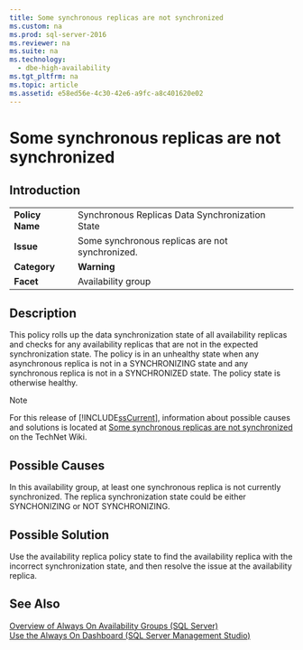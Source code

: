 ```yaml
---
title: Some synchronous replicas are not synchronized
ms.custom: na
ms.prod: sql-server-2016
ms.reviewer: na
ms.suite: na
ms.technology: 
  - dbe-high-availability
ms.tgt_pltfrm: na
ms.topic: article
ms.assetid: e58ed56e-4c30-42e6-a9fc-a8c401620e02
---
```

# Some synchronous replicas are not synchronized
    
## Introduction  
  
|||  
|-|-|  
|**Policy Name**|Synchronous Replicas Data Synchronization State|  
|**Issue**|Some synchronous replicas are not synchronized.|  
|**Category**|**Warning**|  
|**Facet**|Availability group|  
  
## Description  
 This policy rolls up the data synchronization state of all availability replicas and checks for any availability replicas that are not in the expected synchronization state. The policy is in an unhealthy state when any asynchronous replica is not in a SYNCHRONIZING state and any synchronous replica is not in a SYNCHRONIZED state. The policy state is otherwise healthy.  
  
> [!NOTE]  
>  For this release of [!INCLUDE[ssCurrent](../../Token\Other/ssCurrent_md.md)], information about possible causes and solutions is located at [Some synchronous replicas are not synchronized](http://go.microsoft.com/fwlink/p/?LinkId=220853) on the TechNet Wiki.  
  
## Possible Causes  
 In this availability group, at least one synchronous replica is not currently synchronized. The replica synchronization state could be either SYNCHONIZING or NOT SYNCHRONIZING.  
  
## Possible Solution  
 Use the availability replica policy state to find the availability replica with the incorrect synchronization state, and then resolve the issue at the availability replica.  
  
## See Also  
 [Overview of Always On Availability Groups &#40;SQL Server&#41;](../Topic/Overview%20of%20Always%20On%20Availability%20Groups%20\(SQL%20Server\).md)   
 [Use the Always On Dashboard &#40;SQL Server Management Studio&#41;](../Topic/Use%20the%20Always%20On%20Dashboard%20\(SQL%20Server%20Management%20Studio\).md)  
  
  